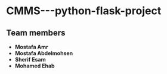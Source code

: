 # CMMS---python-flask-project

## Team members
- **Mostafa Amr**
- **Mostafa Abdelmohsen**
- **Sherif Esam**
- **Mohamed Ehab**
